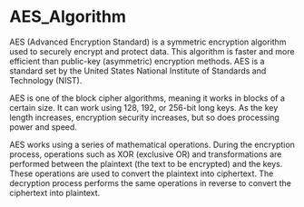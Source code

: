 # AES_Algorithm
AES (Advanced Encryption Standard) is a symmetric encryption algorithm used to securely encrypt and protect data. This algorithm is faster and more efficient than public-key (asymmetric) encryption methods. AES is a standard set by the United States National Institute of Standards and Technology (NIST).

AES is one of the block cipher algorithms, meaning it works in blocks of a certain size. It can work using 128, 192, or 256-bit long keys. As the key length increases, encryption security increases, but so does processing power and speed.

AES works using a series of mathematical operations. During the encryption process, operations such as XOR (exclusive OR) and transformations are performed between the plaintext (the text to be encrypted) and the keys. These operations are used to convert the plaintext into ciphertext. The decryption process performs the same operations in reverse to convert the ciphertext into plaintext.
